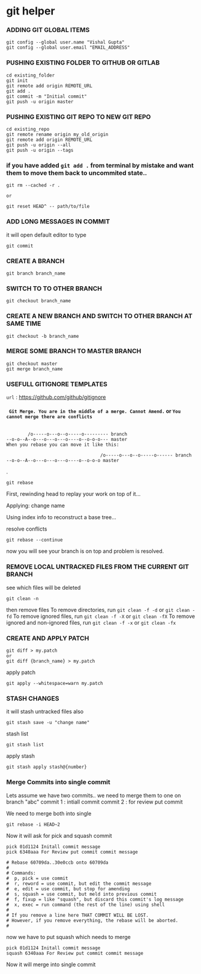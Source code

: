 # git helper

### ADDING GIT GLOBAL ITEMS
```
git config --global user.name "Vishal Gupta"
git config --global user.email "EMAIL_ADDRESS"
```
### PUSHING EXISTING FOLDER TO GITHUB OR GITLAB
```
cd existing_folder
git init
git remote add origin REMOTE_URL
git add .
git commit -m "Initial commit"
git push -u origin master
```

### PUSHING EXISTING GIT REPO TO NEW GIT REPO
```
cd existing_repo
git remote rename origin my_old_origin
git remote add origin REMOTE_URL
git push -u origin --all
git push -u origin --tags

```

### if you have added `git add .` from terminal by mistake and want them to move them back to uncommited state..

```
git rm --cached -r .

or 

git reset HEAD^ -- path/to/file

```
### ADD LONG MESSAGES IN COMMIT 
it will open default editor to type
```
git commit 

```

### CREATE A BRANCH
```
git branch branch_name

```
### SWITCH TO TO OTHER BRANCH
```
git checkout branch_name
```

### CREATE A NEW BRANCH AND SWITCH TO OTHER BRANCH AT SAME TIME
```
git checkout -b branch_name
```

### MERGE SOME BRANCH TO MASTER BRANCH 
```
git checkout master
git merge branch_name

```

### USEFULL GITIGNORE TEMPLATES
`url` : <https://github.com/github/gitignore>

#### ` Git Merge. You are in the middle of a merge. Cannot Amend.` or `You cannot merge there are conflicts`
```
      
        /o-----o---o--o-----o--------- branch
--o-o--A--o---o---o---o----o--o-o-o--- master
When you rebase you can move it like this:

                                   /o-----o---o--o-----o------ branch
--o-o--A--o---o---o---o----o--o-o-o master
```
.
```
git rebase
```
First, rewinding head to replay your work on top of it...

Applying: change name

Using index info to reconstruct a base tree...

resolve conflicts

```
git rebase --continue

```
now you will see your branch is on top and problem is resolved.




### REMOVE LOCAL UNTRACKED FILES FROM THE CURRENT GIT BRANCH
see which files will be deleted 
```
git clean -n
```
then remove files
To remove directories, run `git clean -f -d` or `git clean -fd`
To remove ignored files, run `git clean -f -X` or `git clean -fX`
To remove ignored and non-ignored files, run `git clean -f -x` or `git clean -fx`



### CREATE AND APPLY PATCH
```
git diff > my.patch
or 
git diff {branch_name} > my.patch

```
apply patch
```
git apply --whitespace=warn my.patch
```

### STASH CHANGES
it will stash untracked files also

```git
git stash save -u "change name"
```
stash list
```
git stash list
```
apply stash

```
git stash apply stash@{number}
```

### Merge Commits into single commit
Lets assume we have two commits.. we need to merge them to one on branch "abc"
commit 1 : intiall commit
commit 2 : for review put commit

We need to merge both into single
```git
git rebase -i HEAD~2
```
Now it will ask for pick and squash commit
```git
pick 01d1124 Initall commit message
pick 6340aaa For Review put commit commit message

# Rebase 60709da..30e0ccb onto 60709da
#
# Commands:
#  p, pick = use commit
#  r, reword = use commit, but edit the commit message
#  e, edit = use commit, but stop for amending
#  s, squash = use commit, but meld into previous commit
#  f, fixup = like "squash", but discard this commit's log message
#  x, exec = run command (the rest of the line) using shell
#
# If you remove a line here THAT COMMIT WILL BE LOST.
# However, if you remove everything, the rebase will be aborted.
#
```
now we have to put squash which needs to merge 

```git
pick 01d1124 Initall commit message
squash 6340aaa For Review put commit commit message

```
Now it will merge into single commit


